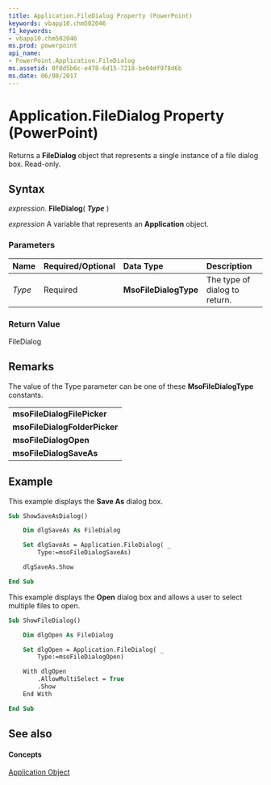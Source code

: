 ```yaml
---
title: Application.FileDialog Property (PowerPoint)
keywords: vbapp10.chm502046
f1_keywords:
- vbapp10.chm502046
ms.prod: powerpoint
api_name:
- PowerPoint.Application.FileDialog
ms.assetid: 0f0d5b6c-e478-6d15-7218-be04df978d6b
ms.date: 06/08/2017
---
```



# Application.FileDialog Property (PowerPoint)

Returns a  **FileDialog** object that represents a single instance of a file dialog box. Read-only.


## Syntax

 _expression_. **FileDialog**( **_Type_** )

 _expression_ A variable that represents an **Application** object.


### Parameters



|**Name**|**Required/Optional**|**Data Type**|**Description**|
|:-----|:-----|:-----|:-----|
| _Type_|Required|**MsoFileDialogType**|The type of dialog to return.|

### Return Value

FileDialog


## Remarks

The value of the Type parameter can be one of these  **MsoFileDialogType** constants.


||
|:-----|
|**msoFileDialogFilePicker**|
|**msoFileDialogFolderPicker**|
|**msoFileDialogOpen**|
|**msoFileDialogSaveAs**|

## Example

This example displays the  **Save As** dialog box.


```vb
Sub ShowSaveAsDialog()

    Dim dlgSaveAs As FileDialog

    Set dlgSaveAs = Application.FileDialog( _
        Type:=msoFileDialogSaveAs)

    dlgSaveAs.Show

End Sub
```

This example displays the  **Open** dialog box and allows a user to select multiple files to open.




```vb
Sub ShowFileDialog()

    Dim dlgOpen As FileDialog

    Set dlgOpen = Application.FileDialog( _
        Type:=msoFileDialogOpen)

    With dlgOpen
        .AllowMultiSelect = True
        .Show
    End With

End Sub
```


## See also


#### Concepts


[Application Object](application-object-powerpoint.md)

